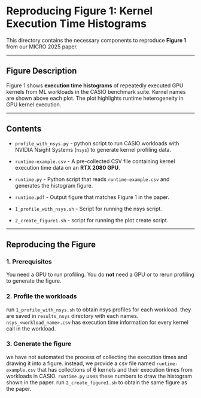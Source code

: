 # Reproducing Figure 1: Kernel Execution Time Histograms

This directory contains the necessary components to reproduce **Figure 1** from our MICRO 2025 paper.

---

## Figure Description

Figure 1 shows **execution time histograms** of repeatedly executed GPU kernels from ML workloads in the CASIO benchmark suite. Kernel names are shown above each plot. The plot highlights runtime heterogeneity in GPU kernel execution.

---

## Contents

- `profile_with_nsys.py` - python script to run CASIO workloads with NVIDIA Nsight Systems (`nsys`) to generate kernel profiling data.
- `runtime-example.csv` - A pre-collected CSV file containing kernel execution time data on an **RTX 2080 GPU**.
- `runtime.py` - Python script that reads `runtime-example.csv` and generates the histogram figure.
- `runtime.pdf` - Output figure that matches Figure 1 in the paper.

- `1_profile_with_nsys.sh` - Script for running the nsys script. 
- `2_create_figure1.sh` - script for running the plot create script.
---

## Reproducing the Figure

### 1. Prerequisites
You need a GPU to run profiling.
You do **not** need a GPU or to rerun profiling to generate the figure.

### 2. Profile the workloads

run `1_profile_with_nsys.sh` to obtain nsys profiles for each workload. they are saved in `results_nsys` directory with each names. `nsys_<workload_name>.csv` has execution time information for every kernel call in the workload.

### 3. Generate the figure

we have not automated the process of collecting the execution times and drawing it into a figure. instead, we provide a csv file named `runtime-example.csv` that has collections of 6 kernels and their execution times from workloads in CASIO. `runtime.py` uses these numbers to draw the histogram shown in the paper. run `2_create_figure1.sh` to obtain the same figure as the paper. 
